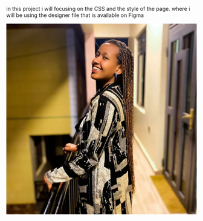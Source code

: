 in this project i will focusing on the CSS and the style of the page.
where i will be using the designer file that is available on Figma

![](images/images/Beritha.jpg)